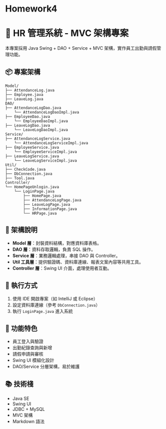 # Homework4

# 🧱 HR 管理系統 - MVC 架構專案

本專案採用 Java Swing + DAO + Service + MVC 架構，實作員工出勤與請假管理功能。


## 📦 專案架構
```
Model/
├── AttendanceLog.java
├── Employee.java
├── LeaveLog.java
DAO/
├── AttendanceLogDao.java
    └── AttendanceLogDaoImpl.java
├── EmployeeDao.java
    └── EmployeeDaoImpl.java
├── LeaveLogDao.java
    └── LeaveLogDaoImpl.java
Service/
├── AttendanceLogService.java
    └── AttendanceLogServiceImpl.java
├── EmployeeService.java
    └── EmployeeServiceImpl.java
├── LeaveLogService.java
    └── LeaveLogServiceImpl.java
Util/
├── CheckCode.java
├── DbConnection.java
├── Tool.java
Controller/
└── HomePageUnlogin.java
    └── LoginPage.java
        ├── HomePage.java
        ├── AttendanceLogPage.java
        ├── LeaveLogPage.java
        ├── InformationPage.java
        └── HRPage.java
```


## 🧭 架構說明

- **Model 層**：封裝資料結構，對應資料庫表格。
- **DAO 層**：資料存取邏輯，負責 SQL 操作。
- **Service 層**：業務邏輯處理，串接 DAO 與 Controller。
- **Util 工具層**：提供驗證碼、資料庫連線、報表文案內容等共用工具。
- **Controller 層**：Swing UI 介面，處理使用者互動。

## 🚀 執行方式

1. 使用 IDE 開啟專案（如 IntelliJ 或 Eclipse）
2. 設定資料庫連線（參考 `DbConnection.java`）
3. 執行 `LoginPage.java` 進入系統

## 📌 功能特色

- 員工登入與驗證
- 出勤紀錄查詢與新增
- 請假申請與審核
- Swing UI 模組化設計
- DAO/Service 分層架構，易於維護

## 📚 技術棧

- Java SE
- Swing UI
- JDBC + MySQL
- MVC 架構
- Markdown 語法


